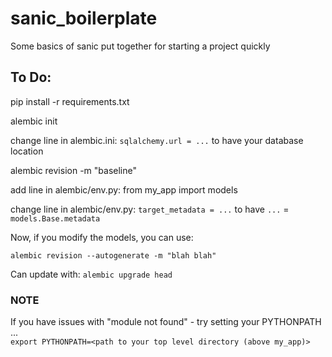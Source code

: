 # sanic_boilerplate
Some basics of sanic put together for starting a project quickly

## To Do:  

pip install -r requirements.txt  

alembic init  
    
change line in alembic.ini: `sqlalchemy.url = ...` to have your database location  

alembic revision -m "baseline"

add line in alembic/env.py: from my_app import models  

change line in alembic/env.py: `target_metadata = ...` to have `...` =  `models.Base.metadata`

Now, if you modify the models, you can use:  

`alembic revision --autogenerate -m "blah blah"`

Can update with: `alembic upgrade head` 

### NOTE ###  
If you have issues with "module not found" - try setting your PYTHONPATH ...  
`export PYTHONPATH=<path to your top level directory (above my_app)>`